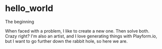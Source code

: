 # hello_world
The beginning

When faced with a problem, I like to create a new one. Then solve both. Crazy right? 
I'm also an artist, and I love generating things with Playform.io, but I want to go further down the rabbit hole, so here we are.
